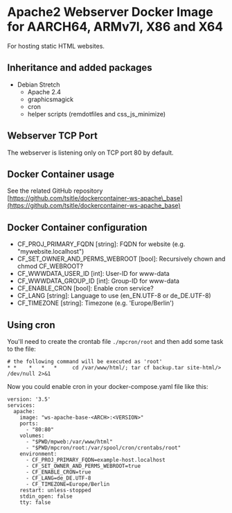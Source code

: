 # Apache2 Webserver Docker Image for AARCH64, ARMv7l, X86 and X64

For hosting static HTML websites.

## Inheritance and added packages
- Debian Stretch
	- Apache 2.4
	- graphicsmagick
	- cron
	- helper scripts (remdotfiles and css_js_minimize)

## Webserver TCP Port
The webserver is listening only on TCP port 80 by default.

## Docker Container usage
See the related GitHub repository [https://github.com/tsitle/dockercontainer-ws-apache\_base](https://github.com/tsitle/dockercontainer-ws-apache_base)

## Docker Container configuration
- CF\_PROJ\_PRIMARY\_FQDN [string]: FQDN for website (e.g. "mywebsite.localhost")
- CF\_SET\_OWNER\_AND\_PERMS\_WEBROOT [bool]: Recursively chown and chmod CF\_WEBROOT?
- CF\_WWWDATA\_USER\_ID [int]: User-ID for www-data
- CF\_WWWDATA\_GROUP\_ID [int]: Group-ID for www-data
- CF\_ENABLE\_CRON [bool]: Enable cron service?
- CF\_LANG [string]: Language to use (en\_EN.UTF-8 or de\_DE.UTF-8)
- CF\_TIMEZONE [string]: Timezone (e.g. 'Europe/Berlin')

## Using cron
You'll need to create the crontab file `./mpcron/root` and then add some task to the file:

```
# the following command will be executed as 'root'
* *    *   *   *     cd /var/www/html/; tar cf backup.tar site-html/> /dev/null 2>&1
```

Now you could enable cron in your docker-compose.yaml file like this:

```
version: '3.5'
services:
  apache:
    image: "ws-apache-base-<ARCH>:<VERSION>"
    ports:
      - "80:80"
    volumes:
      - "$PWD/mpweb:/var/www/html"
      - "$PWD/mpcron/root:/var/spool/cron/crontabs/root"
    environment:
      - CF_PROJ_PRIMARY_FQDN=example-host.localhost
      - CF_SET_OWNER_AND_PERMS_WEBROOT=true
      - CF_ENABLE_CRON=true
      - CF_LANG=de_DE.UTF-8
      - CF_TIMEZONE=Europe/Berlin
    restart: unless-stopped
    stdin_open: false
    tty: false
```
